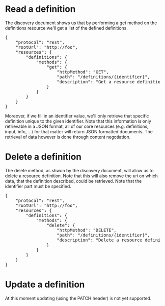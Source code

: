 # Read a definition

The discovery document shows us that by performing a get method on the definitions resource we'll get a list of the defined definitions.

<pre class="prettyprint linenums">
{
    "protocol": "rest",
    "rootUrl": "http://foo",
    "resources": {
        "definitions": {
            "methods": {
                "get": {
                    "httpMethod": "GET",
                    "path": "/definitions/{identifier}",
                    "description": "Get a resource definition identified by the {identifier} value, or retrieve a list of the current definitions by leaving {identifier} empty."
                }
            }
        }
    }
}
</pre>

Moreover, if we fill in an identifier value, we'll only retrieve that specific definition unique to the given identifier. Note that this information is only retrievable in a JSON format, all of our core resources (e.g. definitions, input, info, ...) for that matter will return JSON formatted documents. The retrieval of data however is done through content negotiation.

<a name="delete"></a>
# Delete a definition

The delete method, as shwon by the discovery document, will allow us to delete a resource definition. Note that this will also remove the uri on which data, that the definition described, could be retrieved. Note that the identifier part must be specified.

<pre class="prettyprint linenums">
{
    "protocol": "rest",
    "rootUrl": "http://foo",
    "resources": {
        "definitions": {
            "methods": {
                "delete": {
                    "httpMethod": "DELETE",
                    "path": "/definitions/{identifier}",
                    "description": "Delete a resource definition identified by the {identifier} value."
                }
            }
        }
    }
}
</pre>

<a name="patch"></a>
# Update a definition

At this moment updating (using the PATCH header) is not yet supported.
